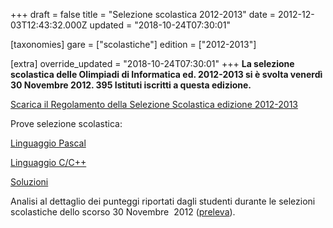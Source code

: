 +++
draft = false
title = "Selezione scolastica 2012-2013"
date = 2012-12-03T12:43:32.000Z
updated = "2018-10-24T07:30:01"

[taxonomies]
gare = ["scolastiche"]
edition = ["2012-2013"]

[extra]
override_updated = "2018-10-24T07:30:01"
+++
**La selezione scolastica delle Olimpiadi di Informatica ed. 2012-2013 si è svolta venerdì 30 Novembre 2012. 395 Istituti iscritti a questa edizione.**
<!-- more -->


[Scarica il Regolamento della Selezione Scolastica edizione 2012-2013](<http://www.olimpiadi-informatica.it/files/OII-RegSelScolastica_30novembre2012(1).pdf>)

Prove selezione scolastica:

[Linguaggio Pascal](http://www.olimpiadi-informatica.it/files/Selez_scol__2012_PASCAL.pdf)

[Linguaggio C/C++](http://www.olimpiadi-informatica.it/files/Selez_scol__2012_C.pdf)

[Soluzioni](http://www.olimpiadi-informatica.it/files/Selez_scol%20_2012_SOLUZIONI.pdf)

Analisi al dettaglio dei punteggi riportati dagli studenti durante le selezioni scolastiche dello scorso 30 Novembre  2012 ([preleva](http://www.olimpiadi-informatica.it/files/Analisi%20risultati%202012.pdf)).
